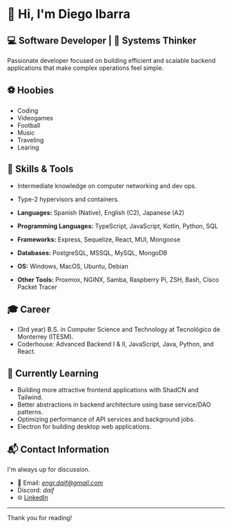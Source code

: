 # 👋 Hi, I'm Diego Ibarra

## 💻 Software Developer | 🧠 Systems Thinker

Passionate developer focused on building efficient and scalable backend applications that make complex operations feel simple.

## ⚽ Hoobies

- Coding
- Videogames
- Football
- Music
- Traveling
- Learing


## 🚀 Skills & Tools

- Intermediate knowledge on computer networking and dev ops.
- Type-2 hypervisors and containers.

- **Languages:** Spanish (Native), English (C2), Japanese (A2)
- **Programming Languages:** TypeScript, JavaScript, Kotlin, Python, SQL
- **Frameworks:** Express, Sequelize, React, MUI, Mongoose
- **Databases:** PostgreSQL, MSSQL, MySQL, MongoDB
- **OS:** Windows, MacOS, Ubuntu, Debian
- **Other Tools:** Proxmox, NGINX, Samba, Raspberry Pi, ZSH, Bash, Cisco Packet Tracer

## 🎓 Career
- (3rd year) B.S. in Computer Science and Technology at Tecnológico de Monterrey (ITESM).
- Coderhouse: Advanced Backend I & II, JavaScript, Java, Python, and React.

## 🧠 Currently Learning

- Building more attractive frontend applications with ShadCN and Tailwind.
- Better abstractions in backend architecture using base service/DAO patterns.
- Optimizing performance of API services and background jobs.
- Electron for building desktop web applications.


## 📬 Contact Information

I'm always up for discussion.

- 📧 Email: *engr.daif@gmail.com*
- Discord: *daif*
- 🌐 [LinkedIn](https://www.linkedin.com/in/diego-ibarra-flores-934b25285/)
---

Thank you for reading!
